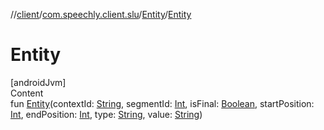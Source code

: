 //[client](../../index.md)/[com.speechly.client.slu](../index.md)/[Entity](index.md)/[Entity](-entity.md)



# Entity  
[androidJvm]  
Content  
fun [Entity](-entity.md)(contextId: [String](https://kotlinlang.org/api/latest/jvm/stdlib/kotlin/-string/index.html), segmentId: [Int](https://kotlinlang.org/api/latest/jvm/stdlib/kotlin/-int/index.html), isFinal: [Boolean](https://kotlinlang.org/api/latest/jvm/stdlib/kotlin/-boolean/index.html), startPosition: [Int](https://kotlinlang.org/api/latest/jvm/stdlib/kotlin/-int/index.html), endPosition: [Int](https://kotlinlang.org/api/latest/jvm/stdlib/kotlin/-int/index.html), type: [String](https://kotlinlang.org/api/latest/jvm/stdlib/kotlin/-string/index.html), value: [String](https://kotlinlang.org/api/latest/jvm/stdlib/kotlin/-string/index.html))  



